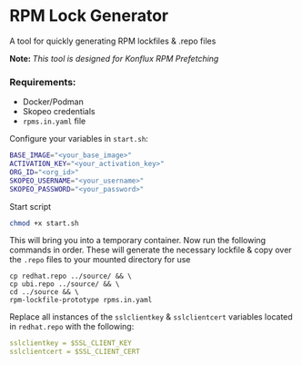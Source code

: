 # RPM Lock Generator
A tool for quickly generating RPM lockfiles &amp; .repo files

<strong> Note: </strong> <i>This tool is designed for Konflux RPM Prefetching</i>

### Requirements:
- Docker/Podman
- Skopeo credentials
- `rpms.in.yaml` file

Configure your variables in `start.sh`:

```bash
BASE_IMAGE="<your_base_image>"
ACTIVATION_KEY="<your_activation_key>"
ORG_ID="<org_id>"
SKOPEO_USERNAME="<your_username>"
SKOPEO_PASSWORD="<your_password>"
```

Start script

```bash
chmod +x start.sh
```

This will bring you into a temporary container. 
Now run the following commands in order. These will generate the necessary lockfile & copy over the `.repo` files to your mounted directory for use

```
cp redhat.repo ../source/ && \
cp ubi.repo ../source/ && \
cd ../source && \
rpm-lockfile-prototype rpms.in.yaml
```

Replace all instances of the `sslclientkey` & `sslclientcert` variables located in `redhat.repo` with the following:

```yaml
sslclientkey = $SSL_CLIENT_KEY
sslclientcert = $SSL_CLIENT_CERT
```

